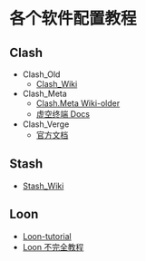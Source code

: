 # 各个软件配置教程
## Clash
- Clash_Old
  - [Clash_Wiki](https://clash.wiki/)
- Clash_Meta
  - [Clash.Meta Wiki-older](https://clash-meta.gitbook.io/clash.meta-wiki-older)
  - [虚空终端 Docs](https://wiki.metacubex.one/)
 - Clash_Verge
   - [官方文档](https://clash-verge-rev.github.io/index.html#_4) 
 ## Stash
 - [Stash_Wiki](https://stash.wiki/get-started)
## Loon
- [Loon-tutorial](https://github.com/KeLee8/Loon-tutorial)
- [Loon 不完全教程](https://www.notion.so/godtools/Loon-f0a98c39f5224c09b281c79837380431)
